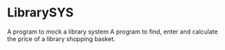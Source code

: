 # LibrarySYS
A program to mock a library system
A program to find, enter and calculate the price of a library shopping basket.
